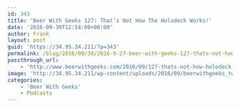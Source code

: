 ```yaml
---
id: 343
title: 'Beer With Geeks 127: That’s Not How The Holodeck Works!'
date: '2016-09-30T12:54:00+00:00'
author: Frank
layout: post
guid: 'https://34.95.34.211/?p=343'
permalink: /blog/2016/09/30/2016-9-27-beer-with-geeks-127-thats-not-how-the-holodeck-works/
passthrough_url:
    - 'http://www.beerwithgeeks.com/2016/09/127-thats-not-how-holodeck-works.html'
image: 'http://34.95.34.211/wp-content/uploads/2016/09/beerwithgeeks_twittercard-4.jpg'
categories:
    - 'Beer With Geeks'
    - Podcasts
---
```


<div class="
          image-block-outer-wrapper
          layout-caption-hidden
          design-layout-inline
          
          
          
        " data-test="image-block-inline-outer-wrapper"><figure class="
              sqs-block-image-figure
              intrinsic
            " style="max-width:250px;"><div class="image-block-wrapper" data-animation-override="" data-animation-role="image"><div class="sqs-image-shape-container-element
              
          
        
              has-aspect-ratio
            " style="
                position: relative;
                
                  padding-bottom:100%;
                
                overflow: hidden;
              "><noscript>![](https://images.squarespace-cdn.com/content/v1/5070e334e4b00907bc18faef/1475024210405-XLTZBKA879ZTS3WF2JDY/image-asset.jpeg)</noscript>![](https://images.squarespace-cdn.com/content/v1/5070e334e4b00907bc18faef/1475024210405-XLTZBKA879ZTS3WF2JDY/image-asset.jpeg)</div></div></figure></div>[This week on Beer With Geeks](http://www.beerwithgeeks.com/2016/09/127-thats-not-how-holodeck-works.html), Frank and Tim take a topic suggestion from listener [@StJohnOfPetra](https://twitter.com/stjohnofpetra/status/778637814808268800) and they cast their favorite superheroes as the crew of the Starship Enterprise. Who is the best captain? Who is the best red shirt? Listen and find out. Cheers!

<div class="sqs-audio-embed" data-author="Thought Bubble Audio" data-color-theme="dark" data-design-style="minimal" data-duration-in-ms="" data-mime-type="audio/mpeg" data-show-download="false" data-title="Beer With Geeks 127: That’s Not How The Holodeck Works!" data-url="http://www.podtrac.com/pts/redirect.mp3/archive.org/download/BWG127/BWG127.mp3"></div>